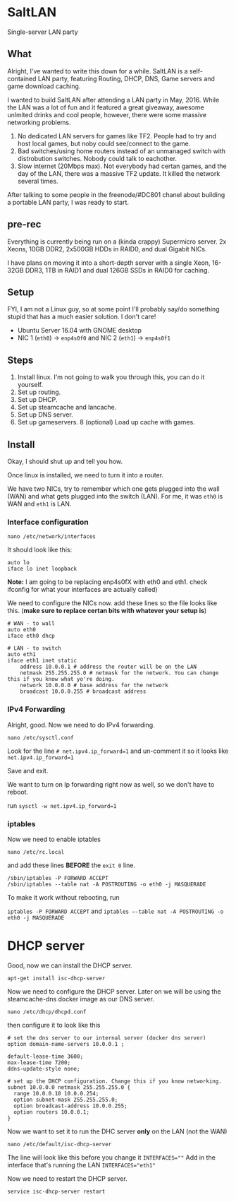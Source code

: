# SaltLAN

Single-server LAN party

## What

Alright, I've wanted to write this down for a while. SaltLAN is a self-contained LAN party, featuring Routing, DHCP, DNS, Game servers and game download caching.

I wanted to build SaltLAN after attending a LAN party in May, 2016. While the LAN was a lot of fun and it featured a great giveaway, awesome unlmited drinks and cool people, however, there were some massive networking problems.

 1. No dedicated LAN servers for games like TF2. People had to try and host local games, but noby could see/connect to the game.
 2. Bad switches/using home routers instead of an unmanaged switch with distrobution switches. Nobody could talk to eachother.
 3. Slow internet (20Mbps max). Not everybody had certan games, and the day of the LAN, there was a massive TF2 update. It killed the network several times.
 
 After talking to some people in the freenode/#DC801 chanel about building a portable LAN party, I was ready to start.
 
## pre-rec

Everything is currently being run on a (kinda crappy) Supermicro server. 2x Xeons, 10GB DDR2, 2x500GB HDDs in RAID0, and dual Gigabit NICs.

I have plans on moving it into a short-depth server with a single Xeon, 16-32GB DDR3, 1TB in RAID1 and dual 126GB SSDs in RAID0 for caching.

## Setup

FYI, I am not a Linux guy, so at some point I'll probably say/do something stupid that has a much easier solution. I don't care!

* Ubuntu Server 16.04 with GNOME desktop
* NIC 1 (`eth0`) -> `enp4s0f0` and NIC 2 (`eth1`) -> `enp4s0f1`

## Steps
1. Install linux. I'm not going to walk you through this, you can do it yourself.
2. Set up routing.
3. Set up DHCP.
5. Set up steamcache and lancache.
6. Set up DNS server.
7. Set up gameservers.
8 (optional) Load up cache with games.

## Install
Okay, I should shut up and tell you how.

Once linux is installed, we need to turn it into a router.

We have two NICs, try to remember which one gets plugged into the wall (WAN) and what gets plugged into the switch (LAN). For me, it was `eth0` is WAN and `eth1` is LAN.

### Interface configuration

`nano /etc/network/interfaces`

It should look like this:
```
auto lo
iface lo inet loopback
```

**Note:** I am going to be replacing enp4s0fX with eth0 and eth1. check ifconfig for what your interfaces are actually called)

We need to configure the NICs now. add these lines so the file looks like this. (**make sure to replace certan bits with whatever your setup is**)


```
# WAN - to wall
auto eth0
iface eth0 dhcp

# LAN - to switch
auto eth1
iface eth1 inet static
    address 10.0.0.1 # address the router will be on the LAN
    netmask 255.255.255.0 # netmask for the network. You can change this if you know what yo're doing.
    network 10.0.0.0 # base address for the network
    broadcast 10.0.0.255 # broadcast address
```

### IPv4 Forwarding
Alright, good. Now we need to do IPv4 forwarding.

`nano /etc/sysctl.conf`

Look for the line
`# net.ipv4.ip_forward=1`
and un-comment it so it looks like
`net.ipv4.ip_forward=1`

Save and exit.

We want to turn on Ip forwarding right now as well, so we don't have to reboot. 

run
`sysctl -w net.ipv4.ip_forward=1`

### iptables

Now we need to enable iptables

`nano /etc/rc.local`

and add these lines **BEFORE** the `exit 0` line.

```
/sbin/iptables -P FORWARD ACCEPT
/sbin/iptables --table nat -A POSTROUTING -o eth0 -j MASQUERADE
```

To make it work without rebooting, run

`iptables -P FORWARD ACCEPT` and `iptables –-table nat -A POSTROUTING -o eth0 -j MASQUERADE`

# DHCP server

Good, now we can install the DHCP server.
 
 `apt-get install isc-dhcp-server`
 
 Now we need to configure the DHCP server. Later on we will be using the steamcache-dns docker image as our DNS server.
 
 `nano /etc/dhcp/dhcpd.conf`
 
 then configure it to look like this
 
```
# set the dns server to our internal server (docker dns server)
option domain-name-servers 10.0.0.1 ;

default-lease-time 3600;
max-lease-time 7200;
ddns-update-style none;

# set up the DHCP configuration. Change this if you know networking.
subnet 10.0.0.0 netmask 255.255.255.0 {
  range 10.0.0.10 10.0.0.254;
  option subnet-mask 255.255.255.0;
  option broadcast-address 10.0.0.255;
  option routers 10.0.0.1;
}
```

Now we want to set it to run the DHC server **only** on the LAN (not the WAN)

`nano /etc/default/isc-dhcp-server`

The line will look like this before you change it
`INTERFACES=""`
Add in the interface that's running the LAN
`INTERFACES="eth1"`

Now we need to restart the DHCP server.

`service isc-dhcp-server restart`

